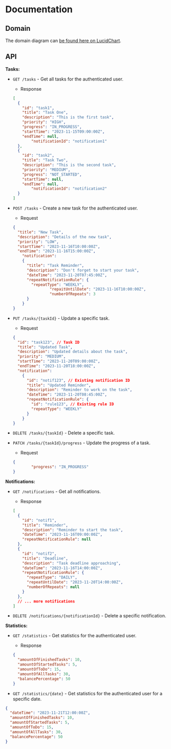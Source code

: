 # Documentation
## Domain
The domain diagram can [be found here on LucidChart](https://lucid.app/lucidchart/d0f499f4-6105-4c5e-97a9-3d72a4099107/edit?viewport_loc=-619%2C-1228%2C2562%2C1205%2C0_0&invitationId=inv_2760fcb3-4293-4911-87d6-4fe0d27c294f). 

## API

**Tasks:**

- `GET /tasks` - Get all tasks for the authenticated user.
    - Response
    
    ```json
    [
      {
        "id": "task1",
        "title": "Task One",
        "description": "This is the first task",
        "priority": "HIGH",
        "progress": "IN_PROGRESS",
        "startTime": "2023-11-15T09:00:00Z",
        "endTime": null,
    		"notificationId": "notification1"
      },
      {
        "id": "task2",
        "title": "Task Two",
        "description": "This is the second task",
        "priority": "MEDIUM",
        "progress": "NOT_STARTED",
        "startTime": null,
        "endTime": null,
    		"notificationId": "notification2"
      }
    ]
    ```
    
- `POST /tasks` - Create a new task for the authenticated user.
    - Request
    
    ```json
    {
      "title": "New Task",
      "description": "Details of the new task",
      "priority": "LOW",
      "startTime": "2023-11-16T10:00:00Z",
      "endTime": "2023-11-16T15:00:00Z",
    	"notification":
        {
          "title": "Task Reminder",
          "description": "Don't forget to start your task",
          "dateTime": "2023-11-20T07:45:00Z",
          "repeatNotificationRule": {
            "repeatType": "WEEKLY",
    				"repaitUntilDate": "2023-11-16T10:00:00Z",
    				"numberOfRepeats": 3
          }
        }
    }
    ```
    
- `PUT /tasks/{taskId}` - Update a specific task.
    - Request
    
    ```json
    {
      "id": "task123", // Task ID
      "title": "Updated Task",
      "description": "Updated details about the task",
      "priority": "MEDIUM",
      "startTime": "2023-11-20T09:00:00Z",
      "endTime": "2023-11-20T18:00:00Z",
      "notification":
        {
          "id": "notif123", // Existing notification ID
          "title": "Updated Reminder",
          "description": "Reminder to work on the task",
          "dateTime": "2023-11-20T08:45:00Z",
          "repeatNotificationRule": {
            "id": "rule123", // Existing rule ID
            "repeatType": "WEEKLY"
          }
        }
    }
    ```
    
- `DELETE /tasks/{taskId}` - Delete a specific task.
- `PATCH /tasks/{taskId}/progress` - Update the progress of a task.
    - Request
    
    ```json
    {
    		"progress": "IN_PROGRESS"
    }
    ```
    

**Notifications:**

- `GET /notifications` - Get all notifications.
    - Response
    
    ```json
    [
      {
        "id": "notif1",
        "title": "Reminder",
        "description": "Reminder to start the task",
        "dateTime": "2023-11-16T09:00:00Z",
        "repeatNotificationRule": null
      },
      {
        "id": "notif2",
        "title": "Deadline",
        "description": "Task deadline approaching",
        "dateTime": "2023-11-16T14:00:00Z",
        "repeatNotificationRule": {
          "repeatType": "DAILY",
          "repeatUntilDate": "2023-11-20T14:00:00Z",
          "numberOfRepeats": null
        }
      },
      // ... more notifications
    ]
    ```
    
- `DELETE /notifications/{notificationId}` - Delete a specific notification.

**Statistics:**

- `GET /statistics` - Get statistics for the authenticated user.
    - Response
    
    ```json
    {
      "amountOfFinishedTasks": 10,
      "amountOfStartedTasks": 5,
      "amountOfToDo": 15,
      "amountOfAllTasks": 30,
      "balancePercentage": 50
    }
    ```
    
- `GET /statistics/{date}` - Get statistics for the authenticated user for a specific date.

```json
{
  "dateTime": "2023-11-21T12:00:00Z",
  "amountOfFinishedTasks": 10,
  "amountOfStartedTasks": 5,
  "amountOfToDo": 15,
  "amountOfAllTasks": 30,
  "balancePercentage": 50
}
```